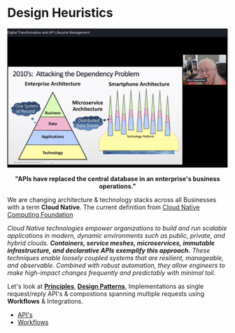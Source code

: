 # Design Heuristics
![](../images/APIs.jpeg)
<p align="center"> <b> "APIs have replaced the central database in an enterprise's business operations." </b> </p>

We are changing architecture & technology stacks across all Businesses with a term **Cloud Native**. The current definition from [Cloud Native Computing Foundation](https://www.cncf.io/)

*Cloud Native technologies empower organizations to build and run scalable applications in modern, dynamic environments such as public, private, and hybrid clouds. **Containers, service meshes, microservices, immutable infrastructure, and declarative APIs exemplify this approach.** These techniques enable loosely coupled systems that are resilient, manageable, and observable. Combined with robust automation, they allow engineers to make high-impact changes frequently and predictably with minimal toil.* 

Let's look at [**Principles**](http://www.poppendieck.com/), [**Design Patterns**](Design%20Patterns.md), Implementations as single request/reply API's & compostions spanning multiple requests using **Workflows** & Integrations.

* [API's](../System/API.md)  
* [Workflows](Workflows.md)




